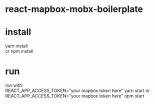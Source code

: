 # react-mapbox-mobx-boilerplate

# install

yarn install  
or
npm install

# run

run with:  
REACT_APP_ACCESS_TOKEN="your mapbox token here" yarn start
or
REACT_APP_ACCESS_TOKEN="your mapbox token here" npm start
